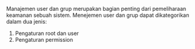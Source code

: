 Manajemen user dan grup merupakan bagian penting dari pemeliharaan keamanan sebuah sistem. Menejemen user dan grup dapat dikategorikan dalam dua jenis:
1.	Pengaturan root dan user
2.	Pengaturan permission
